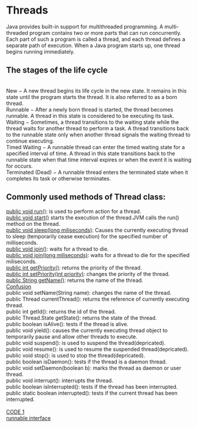 # Threads
Java provides built-in support for multithreaded programming. A multi-threaded program contains two or more parts that can run concurrently. Each part of such a program is called a thread, and each thread defines a separate path of execution. When a Java program starts up, one thread begins running immediately.<br>
## The stages of the life cycle 
<br>
New − A new thread begins its life cycle in the new state. It remains in this state until the program starts the thread. It is also referred to as a born thread.
<br>
Runnable − After a newly born thread is started, the thread becomes runnable. A thread in this state is considered to be executing its task.
<br>
Waiting − Sometimes, a thread transitions to the waiting state while the thread waits for another thread to perform a task. A thread transitions back to the runnable state only when another thread signals the waiting thread to continue executing.
<br>
Timed Waiting − A runnable thread can enter the timed waiting state for a specified interval of time. A thread in this state transitions back to the runnable state when that time interval expires or when the event it is waiting for occurs.
<br>
Terminated (Dead) − A runnable thread enters the terminated state when it completes its task or otherwise terminates.<br>

## Commonly used methods of Thread class:
[public void run()](https://github.com/Nehasingh1300/Java/blob/master/ThreadRun.java): is used to perform action for a thread.<br>
[public void start()](https://github.com/Nehasingh1300/Java/blob/master/ThreadStart.java) starts the execution of the thread.JVM calls the run() method on the thread.<br>
[public void sleep(long miliseconds)](https://github.com/Nehasingh1300/Java/blob/master/ThreadSleep.java): Causes the currently executing thread to sleep (temporarily cease execution) for the specified number of milliseconds.<br>
[public void join()](https://github.com/Nehasingh1300/Java/blob/master/ThreadJoin.java): waits for a thread to die.<br>
[public void join(long miliseconds)](https://github.com/Nehasingh1300/Java/blob/master/ThreadJoinLong.java): waits for a thread to die for the specified miliseconds.<br>
[public int getPriority()](https://github.com/Nehasingh1300/Java/blob/master/ThreadGetPriority.java): returns the priority of the thread.<br>
[public int setPriority(int priority)](https://github.com/Nehasingh1300/Java/blob/master/ThreadSetPriority.java): changes the priority of the thread.<br>
[public String getName()](https://github.com/Nehasingh1300/Java/blob/master/ThreadGetName1.java): returns the name of the thread.<br>[Confusion]()<br>
public void setName(String name): changes the name of the thread.<br>
public Thread currentThread(): returns the reference of currently executing thread.<br>
public int getId(): returns the id of the thread.<br>
public Thread.State getState(): returns the state of the thread.<br>
public boolean isAlive(): tests if the thread is alive.<br>
public void yield(): causes the currently executing thread object to temporarily pause and allow other threads to execute.<br>
public void suspend(): is used to suspend the thread(depricated).<br>
public void resume(): is used to resume the suspended thread(depricated).<br>
public void stop(): is used to stop the thread(depricated).<br>
public boolean isDaemon(): tests if the thread is a daemon thread.<br>
public void setDaemon(boolean b): marks the thread as daemon or user thread.<br>
public void interrupt(): interrupts the thread.<br>
public boolean isInterrupted(): tests if the thread has been interrupted.<br>
public static boolean interrupted(): tests if the current thread has been interrupted.<br>
<br>[CODE 1](https://github.com/Nehasingh1300/Java/blob/master/threads.java)
<br>[runnable interface](https://github.com/Nehasingh1300/Java/blob/master/runnableDemo.java)
